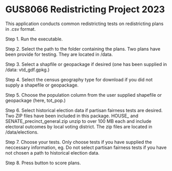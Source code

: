 # GUS8066 Redistricting Project 2023

This application conducts common redistricting tests on redistricting plans in .csv format. 

Step 1. Run the executable.

Step 2. Select the path to the folder containing the plans. Two plans have been provide for testing. They are located in /data.

Step 3. Select a shapfile or geopackage if desired (one has been supplied in /data: vtd_gdf.gpkg.)

Step 4. Select the census geography type for download if you did not supply a shapefile or geopackage.

Step 5. Choose the population column from the user supplied shapefile or geopackage (here, tot_pop.)

Step 6. Select historical election data if partisan fairness tests are desired. Two ZIP files have been included in this package.
		HOUSE_ and SENATE_precinct_general.zip unzip to over 100 MB each and include electoral outcomes by local voting district.
		The zip files are located in /data/elections.
		
Step 7. Choose your tests. Only choose tests if you have supplied the neccessary information, eg. Do not select partisan fairness
		tests if you have not chosen a path to historical election data. 
		
Step 8. Press button to score plans.

		
		
